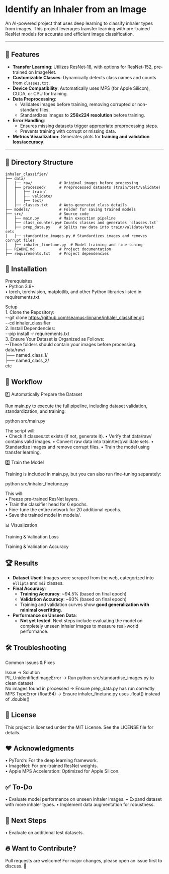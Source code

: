 # Identify an Inhaler from an Image

An AI-powered project that uses deep learning to classify inhaler types from images. This project leverages transfer learning with pre-trained ResNet models for accurate and efficient image classification.

---

## 🚀 Features

- **Transfer Learning**: Utilizes ResNet-18, with options for ResNet-152, pre-trained on ImageNet.
- **Customizable Classes**: Dynamically detects class names and counts from `classes.txt`.
- **Device Compatibility**: Automatically uses MPS (for Apple Silicon), CUDA, or CPU for training.
- **Data Preprocessing**: 
  - Validates images before training, removing corrupted or non-standard files.
  - Standardizes images to **256x224 resolution** before training.
- **Error Handling**: 
  - Ensures missing datasets trigger appropriate preprocessing steps.
  - Prevents training with corrupt or missing data.
- **Metrics Visualization**: Generates plots for **training and validation loss/accuracy**.

---

## 📂 Directory Structure

```plaintext
inhaler_classifier/
├── data/
│   ├── raw/            # Original images before processing
│   ├── processed/      # Preprocessed datasets (train/test/validate)
│   │   ├── train/
│   │   ├── validate/
│   │   ├── test/
│   ├── classes.txt     # Auto-generated class details
├── models/             # Folder for saving trained models
├── src/                # Source code
│   ├── main.py         # Main execution pipeline
│   ├── class_counter.py# Counts classes and generates `classes.txt`
│   ├── prep_data.py    # Splits raw data into train/validate/test sets
│   ├── standardise_images.py # Standardizes images and removes corrupt files
│   ├── inhaler_finetune.py  # Model training and fine-tuning
├── README.md           # Project documentation
├── requirements.txt    # Project dependencies
```

## 🔧 Installation

Prerequisites   
	•	Python 3.9+   
	•	torch, torchvision, matplotlib, and other Python libraries listed in requirements.txt.   

Setup  
	1.	Clone the Repository:   
      --git clone https://github.com/seamus-linnane/inhaler_classifier.git  
      --cd inhaler_classifier  
	2.	Install Dependencies:  
      --pip install -r requirements.txt  
	3.	Ensure Your Dataset is Organized as Follows:   
      --These folders should contain your images before processing.  
      data/raw/  
      ├── named_class_1/  
      ├── named_class_2/  
         etc  


## 🔄 Workflow

1️⃣ Automatically Prepare the Dataset

Run main.py to execute the full pipeline, including dataset validation, standardization, and training:

python src/main.py

The script will:  
	•	Check if classes.txt exists (if not, generate it).
	•	Verify that data/raw/ contains valid images.
	•	Convert raw data into train/test/validate sets.
	•	Standardize images and remove corrupt files.
	•	Train the model using transfer learning.

2️⃣ Train the Model

Training is included in main.py, but you can also run fine-tuning separately:

python src/inhaler_finetune.py

This will:  
	•	Freeze pre-trained ResNet layers.  
	•	Train the classifier head for 6 epochs.  
	•	Fine-tune the entire network for 20 additional epochs.  
	•	Save the trained model in models/.  

📊 Visualization

Training & Validation Loss

Training & Validation Accuracy

## 🏆 Results

- **Dataset Used**: Images were scraped from the web, categorized into `ellipta` and `mdi` classes.
- **Final Accuracy**: 
  - **Training Accuracy**: ~94.5% (based on final epoch)
  - **Validation Accuracy**: ~93% (based on final epoch)
  - Training and validation curves show **good generalization with minimal overfitting**.
- **Performance on Unseen Data**: 
  - **Not yet tested**. Next steps include evaluating the model on completely unseen inhaler images to measure real-world performance.

## 🛠️ Troubleshooting

Common Issues & Fixes

Issue	-> Solution   
PIL.UnidentifiedImageError	-> Run python src/standardise_images.py to clean dataset  
No images found in processed	-> Ensure prep_data.py has run correctly  
MPS TypeError (float64)	-> Ensure inhaler_finetune.py uses .float() instead of .double()  

## 📜 License

This project is licensed under the MIT License. See the LICENSE file for details.

## ❤️ Acknowledgments  
•	PyTorch: For the deep learning framework.  
•	ImageNet: For pre-trained ResNet weights.  
•	Apple MPS Acceleration: Optimized for Apple Silicon.  

## ✅ To-Do  
•	Evaluate model performance on unseen inhaler images.
•	Expand dataset with more inhaler types.
•	Implement data augmentation for robustness.

## 📌 Next Steps   
•	Evaluate on additional test datasets.

## 🔥 Want to Contribute?

Pull requests are welcome! For major changes, please open an issue first to discuss. 🚀